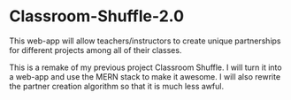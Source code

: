 # Classroom-Shuffle-2.0
This web-app will allow teachers/instructors to create unique partnerships for different projects among all of their classes.

This is a remake of my previous project Classroom Shuffle. I will turn it into a web-app and use the MERN stack to make it awesome. I will also rewrite the partner creation algorithm so that it is much less awful.
